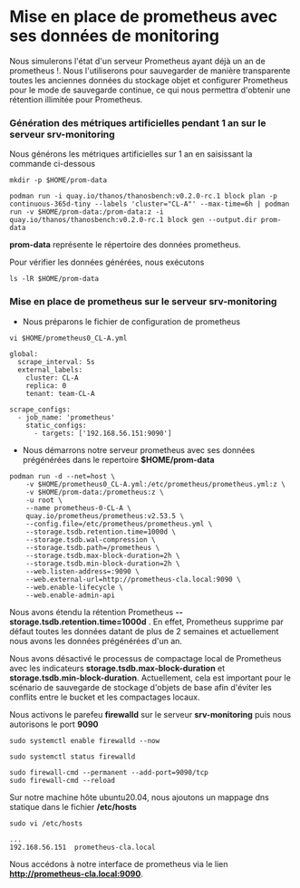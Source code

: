 # Mise en place de prometheus avec ses données de monitoring

Nous simulerons l'état d'un serveur Prometheus ayant déjà un an de prometheus !. Nous l'utiliserons pour sauvegarder de manière transparente toutes les anciennes données du stockage objet et configurer Prometheus pour le mode de sauvegarde continue, ce qui nous permettra d'obtenir une rétention illimitée pour Prometheus.

### Génération des métriques artificielles pendant 1 an sur le serveur srv-monitoring

Nous générons les métriques artificielles sur 1 an en saisissant la commande ci-dessous

```
mkdir -p $HOME/prom-data
```

```
podman run -i quay.io/thanos/thanosbench:v0.2.0-rc.1 block plan -p continuous-365d-tiny --labels 'cluster="CL-A"' --max-time=6h | podman run -v $HOME/prom-data:/prom-data:z -i quay.io/thanos/thanosbench:v0.2.0-rc.1 block gen --output.dir prom-data
```

**prom-data** représente le répertoire des données prometheus.

Pour vérifier les données générées, nous exécutons 

```
ls -lR $HOME/prom-data
```

### Mise en place de prometheus sur le serveur srv-monitoring

- Nous préparons le fichier de configuration de prometheus

```
vi $HOME/prometheus0_CL-A.yml
```

```
global:
  scrape_interval: 5s
  external_labels:
    cluster: CL-A
    replica: 0
    tenant: team-CL-A

scrape_configs:
  - job_name: 'prometheus'
    static_configs:
      - targets: ['192.168.56.151:9090']
```

- Nous démarrons notre serveur prometheus avec ses données prégénérées dans le repertoire **$HOME/prom-data**

```
podman run -d --net=host \
    -v $HOME/prometheus0_CL-A.yml:/etc/prometheus/prometheus.yml:z \
    -v $HOME/prom-data:/prometheus:z \
    -u root \
    --name prometheus-0-CL-A \
    quay.io/prometheus/prometheus:v2.53.5 \
    --config.file=/etc/prometheus/prometheus.yml \
    --storage.tsdb.retention.time=1000d \
    --storage.tsdb.wal-compression \
    --storage.tsdb.path=/prometheus \
    --storage.tsdb.max-block-duration=2h \
    --storage.tsdb.min-block-duration=2h \
    --web.listen-address=:9090 \
    --web.external-url=http://prometheus-cla.local:9090 \
    --web.enable-lifecycle \
    --web.enable-admin-api
```

Nous avons étendu la rétention Prometheus **--storage.tsdb.retention.time=1000d** . En effet, Prometheus supprime par défaut toutes les données datant de plus de 2 semaines et actuellement nous avons les données prégénérées d'un an.

Nous avons désactivé le processus de compactage local de Prometheus avec les indicateurs **storage.tsdb.max-block-duration** et **storage.tsdb.min-block-duration**. Actuellement, cela est important pour le scénario de sauvegarde de stockage d'objets de base afin d'éviter les conflits entre le bucket et les compactages locaux.

Nous activons le parefeu **firewalld** sur le serveur **srv-monitoring** puis nous autorisons le port **9090**

```
sudo systemctl enable firewalld --now
```

```
sudo systemctl status firewalld
```

```
sudo firewall-cmd --permanent --add-port=9090/tcp
sudo firewall-cmd --reload
```

Sur notre machine hôte ubuntu20.04, nous ajoutons un mappage dns statique dans le fichier **/etc/hosts**

```
sudo vi /etc/hosts
```

```
...
192.168.56.151  prometheus-cla.local
```

Nous accédons à notre interface de prometheus via le lien **http://prometheus-cla.local:9090**.